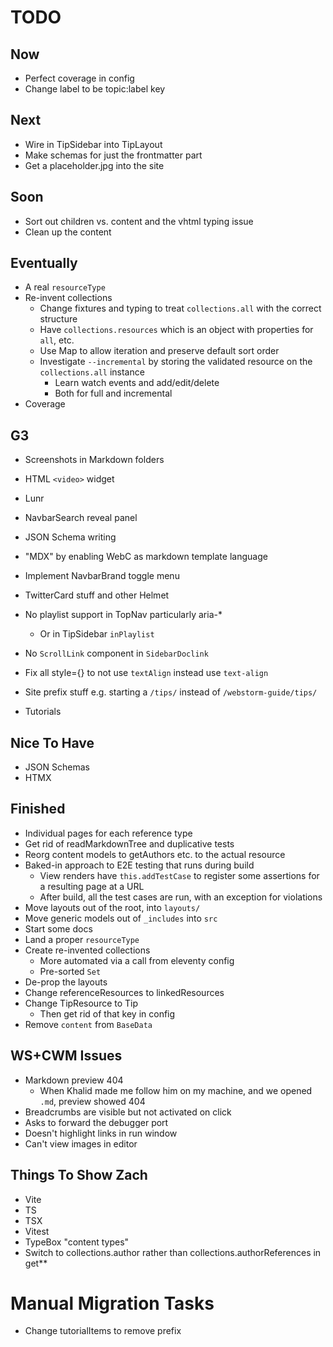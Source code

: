 # TODO

## Now

- Perfect coverage in config
- Change label to be topic:label key

## Next

- Wire in TipSidebar into TipLayout
- Make schemas for just the frontmatter part
- Get a placeholder.jpg into the site

## Soon

- Sort out children vs. content and the vhtml typing issue
- Clean up the content

## Eventually

- A real `resourceType`
- Re-invent collections
  - Change fixtures and typing to treat `collections.all` with the correct structure
  - Have `collections.resources` which is an object with properties for `all`, etc.
  - Use Map to allow iteration and preserve default sort order
  - Investigate `--incremental` by storing the validated resource on the `collections.all` instance
    - Learn watch events and add/edit/delete
    - Both for full and incremental
- Coverage

## G3

- Screenshots in Markdown folders
- HTML `<video>` widget

- Lunr
- NavbarSearch reveal panel
- JSON Schema writing

- "MDX" by enabling WebC as markdown template language
- Implement NavbarBrand toggle menu
- TwitterCard stuff and other Helmet
- No playlist support in TopNav particularly aria-*
  - Or in TipSidebar `inPlaylist`
- No `ScrollLink` component in `SidebarDoclink`
- Fix all style={} to not use `textAlign` instead use `text-align`
- Site prefix stuff e.g. starting a `/tips/` instead of `/webstorm-guide/tips/`
- Tutorials

## Nice To Have

- JSON Schemas
- HTMX

## Finished

- Individual pages for each reference type
- Get rid of readMarkdownTree and duplicative tests
- Reorg content models to getAuthors etc. to the actual resource
- Baked-in approach to E2E testing that runs during build
  - View renders have `this.addTestCase` to register some assertions for a resulting page at a URL
  - After build, all the test cases are run, with an exception for violations
- Move layouts out of the root, into `layouts/`
- Move generic models out of `_includes` into `src`
- Start some docs
- Land a proper `resourceType`
- Create re-invented collections
  - More automated via a call from eleventy config
  - Pre-sorted `Set`
- De-prop the layouts
- Change referenceResources to linkedResources
- Change TipResource to Tip
  - Then get rid of that key in config
- Remove `content` from `BaseData`

## WS+CWM Issues

- Markdown preview 404
  - When Khalid made me follow him on my machine, and we opened `.md`, preview showed 404
- Breadcrumbs are visible but not activated on click
- Asks to forward the debugger port
- Doesn't highlight links in run window
- Can't view images in editor

## Things To Show Zach

- Vite
- TS
- TSX
- Vitest
- TypeBox "content types"
- Switch to collections.author rather than collections.authorReferences in get**

# Manual Migration Tasks

- Change tutorialItems to remove prefix